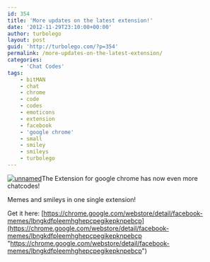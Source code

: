 ```yaml
---
id: 354
title: 'More updates on the latest extension!'
date: '2012-11-29T23:10:00+00:00'
author: turbolego
layout: post
guid: 'http://turbolego.com/?p=354'
permalink: /more-updates-on-the-latest-extension/
categories:
    - 'Chat Codes'
tags:
    - bitMAN
    - chat
    - chrome
    - code
    - codes
    - emoticons
    - extension
    - facebook
    - 'google chrome'
    - small
    - smiley
    - smileys
    - turbolego
---
```


[![](https://turbolego.com/wp-content/uploads/2012/11/unnamed.jpg "unnamed")](https://turbolego.com/wp-content/uploads/2012/11/unnamed.jpg)The Extension for google chrome has now even more chatcodes!

Memes and smileys in one single extension!

Get it here: [https://chrome.google.com/webstore/detail/facebook-memes/lbngkdfpleemhghepcpegikepknpebcp](https://chrome.google.com/webstore/detail/facebook-memes/lbngkdfpleemhghepcpegikepknpebcp "https://chrome.google.com/webstore/detail/facebook-memes/lbngkdfpleemhghepcpegikepknpebcp")